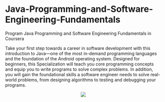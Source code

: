 # Java-Programming-and-Software-Engineering-Fundamentals
Program Java Programming and Software Engineering Fundamentals in Coursera

Take your first step towards a career in software development with this introduction to Java—one 
of the most in-demand programming languages and the foundation of the Android operating system. 
Designed for beginners, this Specialization will teach you core programming concepts and equip you to write programs to solve complex problems. 
In addition, you will gain the foundational skills a software engineer needs to solve real-world problems, 
from designing algorithms to testing and debugging your programs.
<br>
<p align="center">
<img src="https://github.com/EdgarHdz17/Full-Stack-Web-Development/issues/1#issue-1164751808">
</p>
